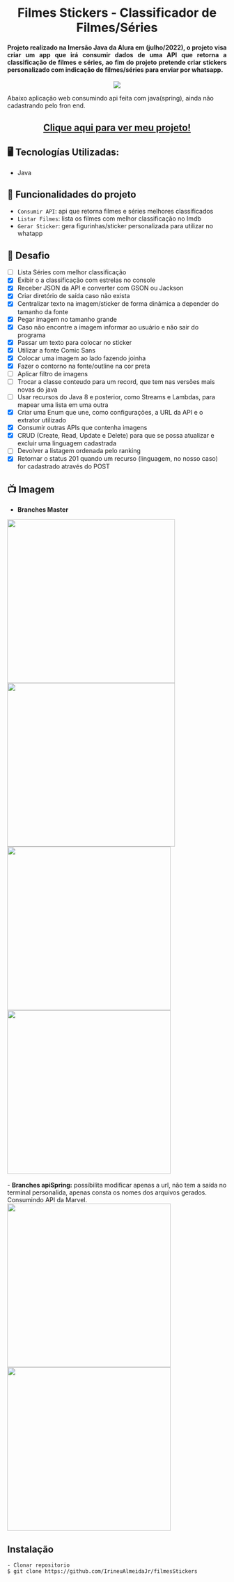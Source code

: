<h1 align="center">Filmes Stickers - Classificador de Filmes/Séries</h1>
<h4 align="justify">Projeto realizado na Imersão Java da Alura em (julho/2022), o projeto visa criar um app que irá consumir dados de uma API que retorna a classificação de filmes e séries, ao fim do projeto pretende criar stickers personalizado com indicação de filmes/séries para enviar por whatsapp. </h4>

<p align="center">
<img src="http://img.shields.io/static/v1?label=STATUS&message=EM%20DESENVOLVIMENTO&color=GREEN&style=for-the-badge"/>
</p>

Abaixo aplicação web consumindo api feita com java(spring), ainda não cadastrando pelo fron end.
<h2 align="center"><a href="https://votacao-video-game-f5z5qswf9-irineualmeidajr.vercel.app">Clique aqui para ver meu projeto!</a></h2>

## 🖥️ Tecnologías Utilizadas:

- Java </br>

## :hammer: Funcionalidades do projeto

- `Consumir API`: api que retorna filmes e séries melhores classificados
- `Listar Filmes`: lista os filmes com melhor classificação no Imdb
- `Gerar Sticker`: gera figurinhas/sticker personalizada para utilizar no whatapp


## 🎯 Desafio
- [ ] Lista Séries com melhor classificação
- [x] Exibir o a classificação com estrelas no console
- [x] Receber JSON da API e converter com GSON ou Jackson
- [x] Criar diretório de saída caso não exista
- [x] Centralizar texto na imagem/sticker de forma dinâmica a depender do tamanho da fonte
- [x] Pegar imagem no tamanho grande
- [x] Caso não encontre a imagem informar ao usuário e não sair do programa
- [x] Passar um texto para colocar no sticker
- [x] Utilizar a fonte Comic Sans
- [x] Colocar uma imagem ao lado fazendo joinha
- [x] Fazer o contorno na fonte/outline na cor preta
- [ ] Aplicar filtro de imagens
- [ ] Trocar a classe conteudo para um record, que tem nas versões mais novas do java 
- [ ] Usar recursos do Java 8 e posterior, como Streams e Lambdas, para mapear uma lista em uma outra
- [x] Criar uma Enum que une, como configurações, a URL da API e o extrator utilizado
- [x] Consumir outras APIs que contenha imagens
- [x] CRUD (Create, Read, Update e Delete) para que se possa atualizar e excluir uma linguagem cadastrada
- [ ] Devolver a listagem ordenada pelo ranking
- [x] Retornar o status 201 quando um recurso (linguagem, no nosso caso) for cadastrado através do POST

## 📺 Imagem
- <b>Branches Master</b>
<div>
  <img src="https://github.com/IrineuAlmeidaJr/filmesStickers/blob/master/sampleImg/javaAlura1.jpg?raw=true" width="385" height="375" />
  <img src="https://github.com/IrineuAlmeidaJr/filmesStickers/blob/master/sampleImg/javaAlura2.jpg?raw=true" width="385" height="375" />
</div>
<div>
  <img src="https://github.com/IrineuAlmeidaJr/filmesStickers/blob/master/sampleImg/javaAlura3.jpg?raw=true" width="375" />
  <img src="https://github.com/IrineuAlmeidaJr/filmesStickers/blob/master/sampleImg/javaAlura4.jpeg?raw=true" width="375" />
</div>
<br/>
- <b>Branches apiSpring:</b> possibilita modificar apenas a url, não tem a saída no terminal personalida, apenas consta os nomes dos arquivos gerados. Consumindo API da Marvel.
<div>
  <img src="https://github.com/IrineuAlmeidaJr/filmesStickers/blob/stickersMarvel/sampleImg/javaAlura7.png?raw=truehttps://github.com/IrineuAlmeidaJr/filmesStickers/blob/stickersMarvel/sampleImg/javaAlura7.png?raw=true" width="375" />
  <img src="https://github.com/IrineuAlmeidaJr/filmesStickers/blob/stickersMarvel/sampleImg/javaAlura6.png?raw=true" width="375" />
</div>

 
## Instalação

    - Clonar repositorio
    $ git clone https://github.com/IrineuAlmeidaJr/filmesStickers

